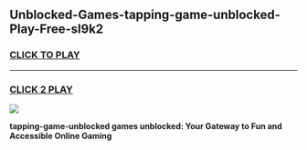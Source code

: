 
## Unblocked-Games-tapping-game-unblocked-Play-Free-sl9k2
<h3>
<a href="https://premium76.site?title=tapping-game-unblocked&ref=10A">CLICK TO PLAY</a></h3>
<hr>

<h3>
<a href="https://premium76.site?title=tapping-game-unblocked&ref=10A">CLICK 2 PLAY</a>
  
</h3>

<a href="https://premium76.site?title=tapping-game-unblocked&ref=10A"><img src="https://clearcache.store/games.png"></a>


**tapping-game-unblocked games unblocked: Your Gateway to Fun and Accessible Online Gaming**
